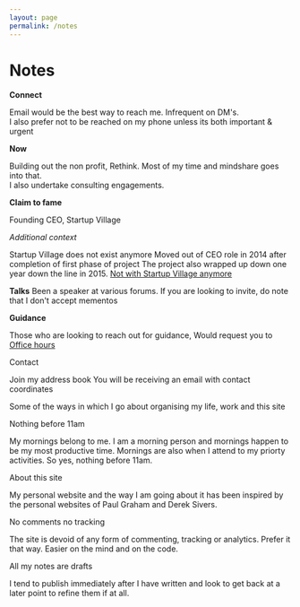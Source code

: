 ```yaml
--- 
layout: page
permalink: /notes
---
```


# Notes

**Connect**

Email would be the best way to reach me. Infrequent on DM's. <br>
I also prefer not to be reached on my phone unless its both important & urgent

**Now**

Building out the non profit, Rethink. Most of my time and mindshare goes into that. <br>
I also undertake consulting engagements. 

**Claim to fame** 

Founding CEO, Startup Village

_Additional context_

Startup Village does not exist anymore
Moved out of CEO role in 2014 after completion of first phase of project
The project also wrapped up down one year down the line in 2015. 
[Not with Startup Village anymore](https://www.sijokuruvilla.in/notceo) <br>

**Talks**
Been a speaker at various forums. 
If you are looking to invite, do note that I don't accept mementos <br>

**Guidance**

Those who are looking to reach out for guidance, 
Would request you to 
[Office hours](https://www.sijokuruvilla.in/officehours) <br>

Contact

Join my address book 
You will be receiving an email with contact coordinates

Some of the ways in which I go about organising my life, work and this site

Nothing before 11am 

My mornings belong to me. I am a morning person and mornings happen to be my most productive time. Mornings are also when I attend to my priorty activities. So yes, nothing before 11am. 

About this site

My personal website and the way I am going about it has been inspired by the personal websites of Paul Graham and Derek Sivers. 

No comments no tracking

The site is devoid of any form of commenting, tracking or analytics. Prefer it that way. Easier on the mind and on the code. 

All my notes are drafts

I tend to publish immediately after I have written and look to get back at a later point to refine them if at all. 





